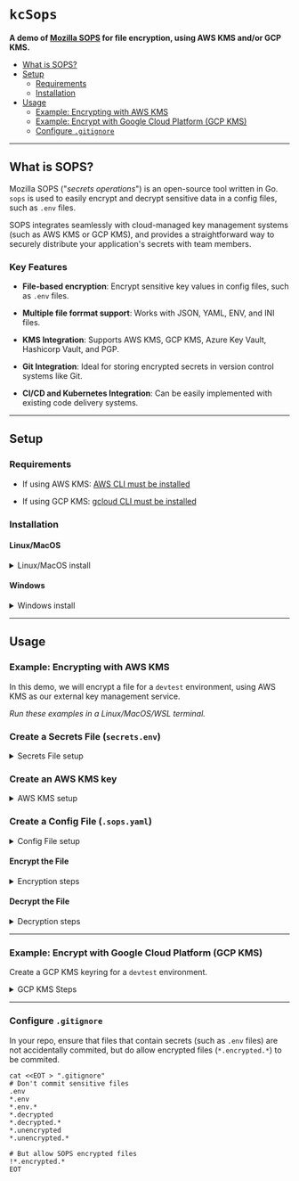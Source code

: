 # `kcSops`
  
**A demo of [Mozilla SOPS](https://github.com/getsops/sops) for file encryption, using AWS KMS and/or GCP KMS.**

<!-- TOC -->

- [What is SOPS?](#what-is-sops)
- [Setup](#setup)
  - [Requirements](#requirements)
  - [Installation](#installation)
- [Usage](#usage)
  - [Example: Encrypting with AWS KMS](#example-encrypting-with-aws-kms)
  - [Example: Encrypt with Google Cloud Platform (GCP KMS)](#example-encrypt-with-google-cloud-platform-gcp-kms)
  - [Configure `.gitignore`](#configure-gitignore)

<!-- /TOC -->

---

## What is SOPS?

Mozilla SOPS ("_secrets operations_") is an open-source tool written in Go. `sops` is used to easily encrypt and decrypt sensitive data in a config files, such as `.env` files. 

SOPS integrates seamlessly with cloud-managed key management systems (such as AWS KMS or GCP KMS), and provides a straightforward way to securely distribute your application's secrets with team members.

### Key Features

- **File-based encryption**: Encrypt sensitive key values in config files, such as `.env` files.
  
- **Multiple file forrmat support**: Works with JSON, YAML, ENV, and INI files.
  
- **KMS Integration**: Supports AWS KMS, GCP KMS, Azure Key Vault, Hashicorp Vault, and PGP.
  
- **Git Integration**: Ideal for storing encrypted secrets in version control systems like Git.

- **CI/CD and Kubernetes Integration**: Can be easily implemented with existing code delivery systems.
  
---

## Setup
  
### Requirements

- If using AWS KMS: [AWS CLI must be installed](https://docs.aws.amazon.com/cli/latest/userguide/getting-started-install.html)

- If using GCP KMS: [gcloud CLI must be installed](https://cloud.google.com/sdk/docs/install)

### Installation

#### Linux/MacOS

<details>
<summary>Linux/MacOS install</summary>

In your Terminal, run the following commands:

```
./config/build/install-sops.sh
```
</details>

#### Windows

<details>
<summary>Windows install</summary>

In a Powershell terminal, run:

```powershell
Set-ExecutionPolicy RemoteSigned -Scope CurrentUser
.\config\build\install-sops.ps1
```
</details>
 
---

## Usage

### Example: Encrypting with AWS KMS

In this demo, we will encrypt a file for a `devtest` environment, using AWS KMS as our external key management service.

_Run these examples in a Linux/MacOS/WSL terminal._

### Create a Secrets File (`secrets.env`)

<details>
<summary>Secrets File setup</summary>

Create an environment variable file for the `devtest` environment with the following script:

```sh
secrets_file="./devtest.env"

cat <<EOT > "${secrets_file}"
KC_VAR1="value1"
KC_VAR2="value2"
KC_VAR3="value3"
KC_VAR4="value4"
EOT
```
</details>

### Create an AWS KMS key

<details>
<summary>AWS KMS setup</summary>

Create a multi-region AWS KMS key for a `devtest` environment:

```sh
export environment="devtest"

# Create the AWS KMS key
output=$(aws kms create-key --description "${environment}" \
    --tags TagKey=Name,TagValue="${environment}" \
    --multi-region \
    --output json)

# Get the ARN value for the generated KMS key
export kms_arn=$(echo "${output}" | grep -o '"Arn": *"[^"]*"' | head -n 1 | awk -F'"' '{print $4}')

# Get the KeyId from the JSON output
export key_id=$(echo "${output}" | grep -o '"KeyId": *"[^"]*"' | head -n 1 | awk -F'"' '{print $4}')

# Create an alias for the key:
aws kms create-alias --alias-name "alias/${environment}" --target-key-id "$key_id"
```

_Pro-Tip:_ Consider creating a secondary Disaster Recovery (DR) AWS KMS key in a backup AWS account.
</details>

### Create a Config File (`.sops.yaml`)

<details>
<summary>Config File setup</summary>

In your repo, you can create a `.sops.yaml` configuration file at the root directory. The config file will specify what KMS key to automatically use for encrypting/decrypting specific filetypes.

For example:

- Files that contain `*devtest.env` should use the `devtest` AWS KMS key

We can genereate the config file using a script like this:

```sh
# Define environments
environments=("devtest")

# Initialize sops configuration
sops_config="creation_rules:"

# Loop through each environment to get the KMS key and build the sops configuration
for environment in "${environments[@]}"; do
  # Get the alias for the environment
  key_alias="alias/${environment}"

  # Get the KMS key ID for the alias
  key_id=$(aws kms list-aliases --query "Aliases[?AliasName=='${key_alias}'].TargetKeyId" --output text)

  # Construct the ARN for the KMS key
  region=$(aws configure get region)
  account_id=$(aws sts get-caller-identity --query Account --output text)
  key_arn="arn:aws:kms:${region}:${account_id}:key/${key_id}"

  # Build the sops configuration for the environment
  sops_config+="
  # Encrypt devtest env files with 
  - path_regex: .*devtest\.env$
    kms: '${key_arn}'
  
  "
done

# Write the configuration to .sops.yaml
echo "$sops_config" > .sops.yaml
```

And the genereated `.sops.yaml` will look like this:

```yaml
creation_rules:
  # Encrypt devtest env files with devtest KMS key
  - path_regex: .*devtest\.env$
    kms: 'arn:aws:kms:us-west-2:123456789:key/mrk-123456789'
```
</details>

#### Encrypt the File

<details>
<summary>Encryption steps</summary>

**Encrypted env file names must be in this format: `${name}.encrypted.env`**

```sh
# Encrypt the file with KMS
sops --encrypt devtest.env > devtest.encrypted.env
```

Verify the new file is encrypted:

```sh
❯ cat devtest.encrypted.env

KC_VAR1=ENC[AES256_GCM,data:I0Jlkv3HaMA=,iv:GHBfxz2a5R9tX+61eZz1spi7VChatKkpWVEozqFUuu4=,tag:iK/FSwRjlA6fHQVQi+dVkA==,type:str]
KC_VAR2=ENC[AES256_GCM,data:2qDsfdr4MtA=,iv:K6h76s+deyyS7Vx8XLhdccyN5UsGYSi8r2MbY55mtMg=,tag:h8onJ+oTpmNGoqolZO8ixA==,type:str]
KC_VAR3=ENC[AES256_GCM,data:MAwj7EvVJ74=,iv:8ugmNO6EY99MZkxAKCyvHQMeWrV0wfKsT2Z5907JR1U=,tag:1FS7MlPx39MJVGCO10YPLA==,type:str]
KC_VAR4=ENC[AES256_GCM,data:WKH2jUseqdc=,iv:Qg04P/XEgRH3B5BHaCiZq4/WP4oG/MQbxBsfzB8qC5U=,tag:3oOJFlR19P2gvHZykAIsdA==,type:str]
sops_kms__list_0__map_arn=arn:aws:kms:us-west-2:123456789:key/mrk-123456789
[...]
```

Now delete the unencrypted file from the repo:

```sh
rm devtest.env
```
</details>

#### Decrypt the File

<details>
<summary>Decryption steps</summary>


**Edit the encrypted file in-place with the SOPS text editor:**

```sh
sops devtest.encrypted.env
```

Or decrypt to an unencrypted file (_Warning: don't commit that unecrypted file to the repo!_):

```sh
sops --decrypt devtest.encrypted.env > devtest.env.unencrypted

cat devtest.env.unencrypted
rm devtest.env.unencrypted
```

##### Results

```sh
❯ cat config/secrets.env.unencrypted

KC_VAR1="value1"
KC_VAR2="value2"
KC_VAR3="value3"
KC_VAR4="value4"
```

</details>

---

### Example: Encrypt with Google Cloud Platform (GCP KMS)

Create a GCP KMS keyring for a `devtest` environment.

<details>

<summary>GCP KMS Steps</summary>

```sh
export environment="devtest"
export location="global"
export keyring="${environment}-keyring"
export key="${environment}-key"

gcloud kms keyrings create "${keyring}" --location "${location}"

gcloud kms keys create "${key}" --location "${location}" --keyring "${keyring}" --purpose "encryption"
```

Encrypt the file with SOPS using the GCP KMS key:

```sh
export environment="devtest"
export location="global"
export keyring="${environment}-keyring"
export key="${environment}-key"
export secrets_file="./secrets.env"
export encrypted_file="./secrets.encrypted.env"

key_id="projects/$(gcloud config get-value project)/locations/${location}/keyRings/${keyring}/cryptoKeys/${key}"

echo "Encrypting file with key_id: ${key_id}"

if sops --encrypt --gcp-kms "${key_id}" "${secrets_file}" > "${encrypted_file}.tmp"; then
    mv "${encrypted_file}.tmp" "${encrypted_file}"
else
    echo "Encryption failed. No file was created."
    rm -f "${encrypted_file}.tmp"
    exit 1
fi
```

Decrypt the file with SOPS using the GCP KMS key:

```sh
export environment="devtest"
export location="global"
export keyring="${environment}-keyring"
export key="${environment}-key"
export encrypted_file="./secrets.encrypted.env"
export decrypted_file="./secrets.decrypted.env"

key_id="projects/$(gcloud config get-value project)/locations/${location}/keyRings/${keyring}/cryptoKeys/${key}"

if sops --decrypt --gcp-kms "${key_id}" "${encrypted_file}" > "${decrypted_file}.tmp"; then
    mv "${decrypted_file}.tmp" "${decrypted_file}"
else
    echo "Decryption failed. No file was created."
    rm -f "${decrypted_file}.tmp"
    exit 1
fi
```
</details>

---

### Configure `.gitignore`

In your repo, ensure that files that contain secrets (such as `.env` files) are not accidentally commited, but do allow encrypted files (`*.encrypted.*`) to be commited.

```
cat <<EOT > ".gitignore"
# Don't commit sensitive files
.env
*.env
*.env.*
*.decrypted
*.decrypted.*
*.unencrypted
*.unencrypted.*

# But allow SOPS encrypted files
!*.encrypted.*
EOT
```
